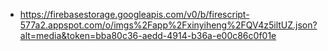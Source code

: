 - https://firebasestorage.googleapis.com/v0/b/firescript-577a2.appspot.com/o/imgs%2Fapp%2Fxinyiheng%2FQV4z5iltUZ.json?alt=media&token=bba80c36-aedd-4914-b36a-e00c86c0f01e
